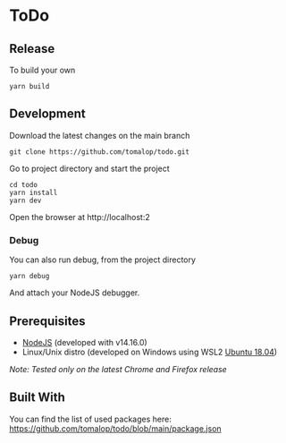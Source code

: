 # ToDo

## Release
To build your own
```
yarn build
```


## Development
Download the latest changes on the main branch

```
git clone https://github.com/tomalop/todo.git
```
Go to project directory and start the project

```
cd todo
yarn install
yarn dev
```

Open the browser at http://localhost:2

### Debug
You can also run debug, from the project directory
```
yarn debug
```
And attach your NodeJS debugger.

## Prerequisites
* [NodeJS](https://nodejs.org/en/) (developed with v14.16.0)
* Linux/Unix distro (developed on Windows using WSL2 [Ubuntu 18.04](https://www.microsoft.com/en-us/p/ubuntu-1804-lts/9n9tngvndl3q?rtc=1#activetab=pivot:overviewtab))

*Note: Tested only on the latest Chrome and Firefox release*

## Built With
You can find the list of used packages here:
https://github.com/tomalop/todo/blob/main/package.json
